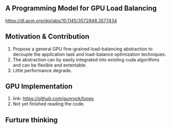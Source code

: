 ## A Programming Model for GPU Load Balancing
https://dl.acm.org/doi/abs/10.1145/3572848.3577434

## Motivation & Contribution
1. Propose a general GPU fine-grained load-balancing abstraction to decouple the application task and load-balance optimization techniques.
2. The abstraction can by easily integrated into existing cuda algorithms and can be flexible and extentable. 
3. Little performance degrade.

## GPU Implementation
1. link: https://github.com/gunrock/loops
2. Not yet finished reading the code.


## Furture thinking
